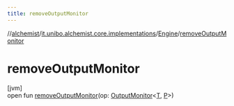 ```yaml
---
title: removeOutputMonitor
---
```

//[alchemist](../../../index.html)/[it.unibo.alchemist.core.implementations](../index.html)/[Engine](index.html)/[removeOutputMonitor](remove-output-monitor.html)



# removeOutputMonitor



[jvm]\
open fun [removeOutputMonitor](remove-output-monitor.html)(op: [OutputMonitor](../../it.unibo.alchemist.boundary.interfaces/-output-monitor/index.html)<[T](../-array-indexed-priority-queue/index.html), [P](index.html)>)




